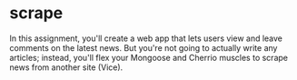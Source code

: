 # scrape
In this assignment, you'll create a web app that lets users view and leave comments on the latest news. But you're not going to actually write any articles; instead, you'll flex your Mongoose and Cherrio muscles to scrape news from another site (Vice). 
